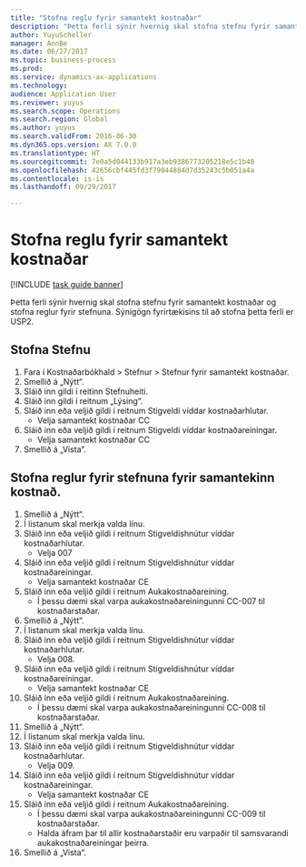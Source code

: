 ```yaml
--- 
title: "Stofna reglu fyrir samantekt kostnaðar"
description: "Þetta ferli sýnir hvernig skal stofna stefnu fyrir samantekt kostnaðar og stofna reglur fyrir stefnuna."
author: YuyuScheller
manager: AnnBe
ms.date: 06/27/2017
ms.topic: business-process
ms.prod: 
ms.service: dynamics-ax-applications
ms.technology: 
audience: Application User
ms.reviewer: yuyus
ms.search.scope: Operations
ms.search.region: Global
ms.author: yuyus
ms.search.validFrom: 2016-06-30
ms.dyn365.ops.version: AX 7.0.0
ms.translationtype: HT
ms.sourcegitcommit: 7e0a5d044133b917a3eb9386773205218e5c1b40
ms.openlocfilehash: 42656cbf445fd3f79844884d7d35243c5b051a4a
ms.contentlocale: is-is
ms.lasthandoff: 09/29/2017

---
```

# <a name="create-a-cost-rollup-policy"></a>Stofna reglu fyrir samantekt kostnaðar

[!INCLUDE [task guide banner](../../includes/task-guide-banner.md)]

Þetta ferli sýnir hvernig skal stofna stefnu fyrir samantekt kostnaðar og stofna reglur fyrir stefnuna. Sýnigögn fyrirtækisins til að stofna þetta ferli er USP2.


## <a name="create-a-policy"></a>Stofna Stefnu
1. Fara í Kostnaðarbókhald > Stefnur > Stefnur fyrir samantekt kostnaðar.
2. Smellið á „Nýtt“.
3. Sláið inn gildi í reitinn Stefnuheiti.
4. Sláið inn gildi í reitnum „Lýsing“.
5. Sláið inn eða veljið gildi í reitnum Stigveldi víddar kostnaðarhlutar.
    * Velja samantekt kostnaðar CC  
6. Sláið inn eða veljið gildi í reitnum Stigveldi víddar kostnaðareiningar.
    * Velja samantekt kostnaðar CC  
7. Smellið á „Vista“.

## <a name="create-rules-for-the-cost-rollup-policy"></a>Stofna reglur fyrir stefnuna fyrir samantekinn kostnað.
1. Smellið á „Nýtt“.
2. Í listanum skal merkja valda línu.
3. Sláið inn eða veljið gildi í reitnum Stigveldishnútur víddar kostnaðarhlutar.
    * Velja 007  
4. Sláið inn eða veljið gildi í reitnum Stigveldishnútur víddar kostnaðareiningar.
    * Velja samantekt kostnaðar CE  
5. Sláið inn eða veljið gildi í reitnum Aukakostnaðareining.
    * Í þessu dæmi skal varpa aukakostnaðareiningunni CC-007 til kostnaðarstaðar.  
6. Smellið á „Nýtt“.
7. Í listanum skal merkja valda línu.
8. Sláið inn eða veljið gildi í reitnum Stigveldishnútur víddar kostnaðarhlutar.
    * Velja 008.  
9. Sláið inn eða veljið gildi í reitnum Stigveldishnútur víddar kostnaðareiningar.
    * Velja samantekt kostnaðar CE  
10. Sláið inn eða veljið gildi í reitnum Aukakostnaðareining.
    * Í þessu dæmi skal varpa aukakostnaðareiningunni CC-008 til kostnaðarstaðar.  
11. Smellið á „Nýtt“.
12. Í listanum skal merkja valda línu.
13. Sláið inn eða veljið gildi í reitnum Stigveldishnútur víddar kostnaðarhlutar.
    * Velja 009.  
14. Sláið inn eða veljið gildi í reitnum Stigveldishnútur víddar kostnaðareiningar.
    * Velja samantekt kostnaðar CE  
15. Sláið inn eða veljið gildi í reitnum Aukakostnaðareining.
    * Í þessu dæmi skal varpa aukakostnaðareiningunni CC-009 til kostnaðarstaðar.  
    * Halda áfram þar til allir kostnaðarstaðir eru varpaðir til samsvarandi aukakostnaðareiningar þeirra.  
16. Smellið á „Vista“.


